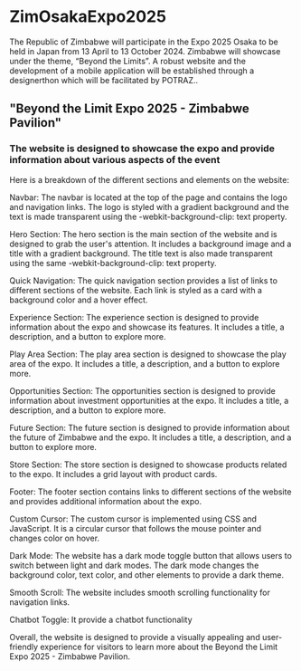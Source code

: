 # ZimOsakaExpo2025

The Republic of Zimbabwe will participate in the Expo 2025 Osaka to be held in Japan from 13 April to 13 October 2024. Zimbabwe will showcase under the theme, “Beyond the Limits”. A robust website and the development of a mobile application will be established through a designerthon which will be facilitated by POTRAZ..

## "Beyond the Limit Expo 2025 - Zimbabwe Pavilion"

### The website is designed to showcase the expo and provide information about various aspects of the event

Here is a breakdown of the different sections and elements on the website:

Navbar: The navbar is located at the top of the page and contains the logo and navigation links. The logo is styled with a gradient background and the text is made transparent using the -webkit-background-clip: text property.

Hero Section: The hero section is the main section of the website and is designed to grab the user's attention. It includes a background image and a title with a gradient background. The title text is also made transparent using the same -webkit-background-clip: text property.

Quick Navigation: The quick navigation section provides a list of links to different sections of the website. Each link is styled as a card with a background color and a hover effect.

Experience Section: The experience section is designed to provide information about the expo and showcase its features. It includes a title, a description, and a button to explore more.

Play Area Section: The play area section is designed to showcase the play area of the expo. It includes a title, a description, and a button to explore more.

Opportunities Section: The opportunities section is designed to provide information about investment opportunities at the expo. It includes a title, a description, and a button to explore more.

Future Section: The future section is designed to provide information about the future of Zimbabwe and the expo. It includes a title, a description, and a button to explore more.

Store Section: The store section is designed to showcase products related to the expo. It includes a grid layout with product cards.

Footer: The footer section contains links to different sections of the website and provides additional information about the expo.

Custom Cursor: The custom cursor is implemented using CSS and JavaScript. It is a circular cursor that follows the mouse pointer and changes color on hover.

Dark Mode: The website has a dark mode toggle button that allows users to switch between light and dark modes. The dark mode changes the background color, text color, and other elements to provide a dark theme.

Smooth Scroll: The website includes smooth scrolling functionality for navigation links.

Chatbot Toggle: It provide a chatbot functionality

Overall, the website is designed to provide a visually appealing and user-friendly experience for visitors to learn more about the Beyond the Limit Expo 2025 - Zimbabwe Pavilion.
